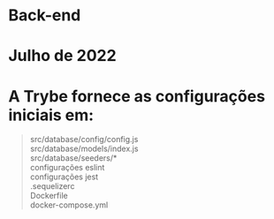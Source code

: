 # Back-end

# Julho de 2022

# A Trybe fornece as configurações iniciais em:  
> src/database/config/config.js  
> src/database/models/index.js  
> src/database/seeders/*  
> configurações eslint  
> configurações jest  
> .sequelizerc  
> Dockerfile  
> docker-compose.yml  
